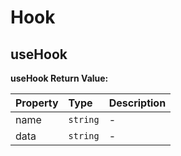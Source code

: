 # Hook

[//]: types.ts '<-- Autogenerated By (do not edit the following markdown directly)'

## useHook

**useHook Return Value:**

| Property | Type     | Description |
| :------- | :------- | :---------- |
| name     | `string` | -           |
| data     | `string` | -           |
